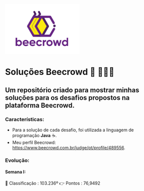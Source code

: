 ![logo_beecrowd](https://github.com/MatheusMartins3191/beecrowd_solucoes/blob/master/icone_beecrowd.PNG)

# Soluções Beecrowd 🐝 🧑‍🤝‍🧑</center> 
## Um repositório criado para mostrar minhas soluções para os desafios propostos na plataforma Beecrowd.

### Características: 

 - Para a solução de cada desafio, foi utilizada a linguagem de programação **Java** ☕.
 - Meu perfil Beecrowd: https://www.beecrowd.com.br/judge/pt/profile/489556. 

### Evolução:

#### Semana I: 

🥇 Classificação : 103.236º
👉 Pontos        :  76,9492

 

 
